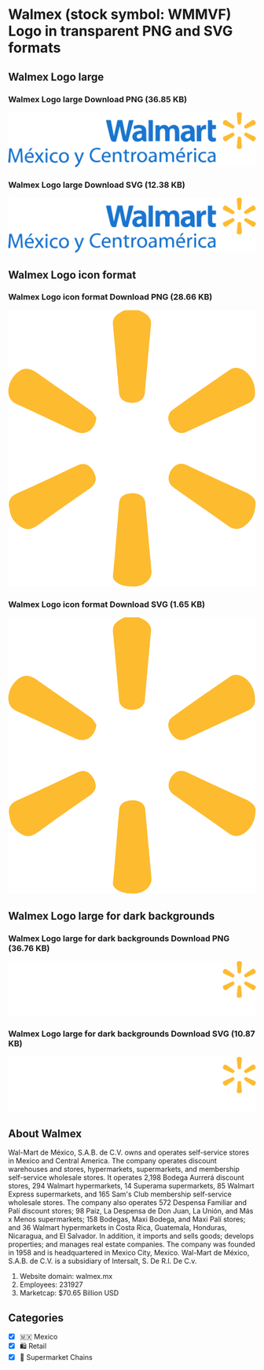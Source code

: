 # Walmex (stock symbol: WMMVF) Logo in transparent PNG and SVG formats

## Walmex Logo large

### Walmex Logo large Download PNG (36.85 KB)

![Walmex Logo large Download PNG (36.85 KB)](/img/orig/WMMVF_BIG-18159eb7.png)

### Walmex Logo large Download SVG (12.38 KB)

![Walmex Logo large Download SVG (12.38 KB)](/img/orig/WMMVF_BIG-0ade1c41.svg)

## Walmex Logo icon format

### Walmex Logo icon format Download PNG (28.66 KB)

![Walmex Logo icon format Download PNG (28.66 KB)](/img/orig/WMMVF-ea0e8d64.png)

### Walmex Logo icon format Download SVG (1.65 KB)

![Walmex Logo icon format Download SVG (1.65 KB)](/img/orig/WMMVF-08e08213.svg)

## Walmex Logo large for dark backgrounds

### Walmex Logo large for dark backgrounds Download PNG (36.76 KB)

![Walmex Logo large for dark backgrounds Download PNG (36.76 KB)](/img/orig/WMMVF_BIG.D-04ab548f.png)

### Walmex Logo large for dark backgrounds Download SVG (10.87 KB)

![Walmex Logo large for dark backgrounds Download SVG (10.87 KB)](/img/orig/WMMVF_BIG.D-e0d8ca7c.svg)

## About Walmex

Wal-Mart de México, S.A.B. de C.V. owns and operates self-service stores in Mexico and Central America. The company operates discount warehouses and stores, hypermarkets, supermarkets, and membership self-service wholesale stores. It operates 2,198 Bodega Aurrerá discount stores, 294 Walmart hypermarkets, 14 Superama supermarkets, 85 Walmart Express supermarkets, and 165 Sam's Club membership self-service wholesale stores. The company also operates 572 Despensa Familiar and Palí discount stores; 98 Paiz, La Despensa de Don Juan, La Unión, and Más x Menos supermarkets; 158 Bodegas, Maxi Bodega, and Maxi Palí stores; and 36 Walmart hypermarkets in Costa Rica, Guatemala, Honduras, Nicaragua, and El Salvador. In addition, it imports and sells goods; develops properties; and manages real estate companies. The company was founded in 1958 and is headquartered in Mexico City, Mexico. Wal-Mart de México, S.A.B. de C.V. is a subsidiary of Intersalt, S. De R.l. De C.v.

1. Website domain: walmex.mx
2. Employees: 231927
3. Marketcap: $70.65 Billion USD


## Categories
- [x] 🇲🇽 Mexico
- [x] 🛍️ Retail
- [x] 🛒 Supermarket Chains
